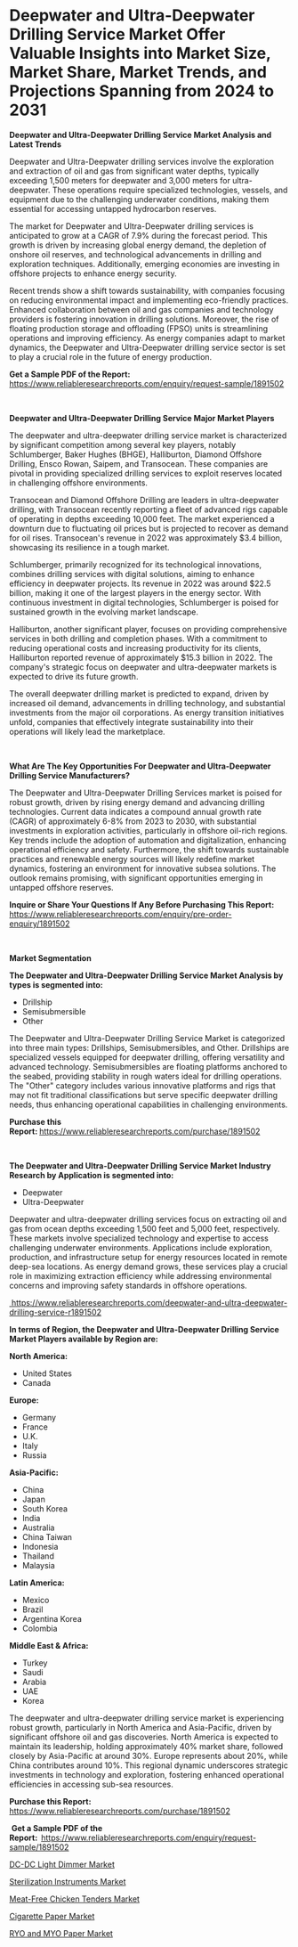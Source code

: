 <p><h1>Deepwater and Ultra-Deepwater Drilling Service Market Offer Valuable Insights into Market Size, Market Share, Market Trends, and Projections Spanning from 2024 to 2031</h1></p><p><strong>Deepwater and Ultra-Deepwater Drilling Service Market Analysis and Latest Trends</strong></p>
<p><p>Deepwater and Ultra-Deepwater drilling services involve the exploration and extraction of oil and gas from significant water depths, typically exceeding 1,500 meters for deepwater and 3,000 meters for ultra-deepwater. These operations require specialized technologies, vessels, and equipment due to the challenging underwater conditions, making them essential for accessing untapped hydrocarbon reserves.</p><p>The market for Deepwater and Ultra-Deepwater drilling services is anticipated to grow at a CAGR of 7.9% during the forecast period. This growth is driven by increasing global energy demand, the depletion of onshore oil reserves, and technological advancements in drilling and exploration techniques. Additionally, emerging economies are investing in offshore projects to enhance energy security.</p><p>Recent trends show a shift towards sustainability, with companies focusing on reducing environmental impact and implementing eco-friendly practices. Enhanced collaboration between oil and gas companies and technology providers is fostering innovation in drilling solutions. Moreover, the rise of floating production storage and offloading (FPSO) units is streamlining operations and improving efficiency. As energy companies adapt to market dynamics, the Deepwater and Ultra-Deepwater drilling service sector is set to play a crucial role in the future of energy production.</p></p>
<p><strong>Get a Sample PDF of the Report:&nbsp;</strong> <a href="https://www.reliableresearchreports.com/enquiry/request-sample/1891502?utm_campaign=9&utm_medium=2&utm_source=Github&utm_content=ia&utm_term=24102024&utm_id=deepwater-and-ultra-deepwater-drilling-service">https://www.reliableresearchreports.com/enquiry/request-sample/1891502</a></p>
<p>&nbsp;</p>
<p><strong>Deepwater and Ultra-Deepwater Drilling Service Major Market Players</strong></p>
<p><p>The deepwater and ultra-deepwater drilling service market is characterized by significant competition among several key players, notably Schlumberger, Baker Hughes (BHGE), Halliburton, Diamond Offshore Drilling, Ensco Rowan, Saipem, and Transocean. These companies are pivotal in providing specialized drilling services to exploit reserves located in challenging offshore environments.</p><p>Transocean and Diamond Offshore Drilling are leaders in ultra-deepwater drilling, with Transocean recently reporting a fleet of advanced rigs capable of operating in depths exceeding 10,000 feet. The market experienced a downturn due to fluctuating oil prices but is projected to recover as demand for oil rises. Transocean's revenue in 2022 was approximately $3.4 billion, showcasing its resilience in a tough market.</p><p>Schlumberger, primarily recognized for its technological innovations, combines drilling services with digital solutions, aiming to enhance efficiency in deepwater projects. Its revenue in 2022 was around $22.5 billion, making it one of the largest players in the energy sector. With continuous investment in digital technologies, Schlumberger is poised for sustained growth in the evolving market landscape.</p><p>Halliburton, another significant player, focuses on providing comprehensive services in both drilling and completion phases. With a commitment to reducing operational costs and increasing productivity for its clients, Halliburton reported revenue of approximately $15.3 billion in 2022. The company's strategic focus on deepwater and ultra-deepwater markets is expected to drive its future growth.</p><p>The overall deepwater drilling market is predicted to expand, driven by increased oil demand, advancements in drilling technology, and substantial investments from the major oil corporations. As energy transition initiatives unfold, companies that effectively integrate sustainability into their operations will likely lead the marketplace.</p></p>
<p>&nbsp;</p>
<p><strong>What Are The Key Opportunities For Deepwater and Ultra-Deepwater Drilling Service Manufacturers?</strong></p>
<p><p>The Deepwater and Ultra-Deepwater Drilling Services market is poised for robust growth, driven by rising energy demand and advancing drilling technologies. Current data indicates a compound annual growth rate (CAGR) of approximately 6-8% from 2023 to 2030, with substantial investments in exploration activities, particularly in offshore oil-rich regions. Key trends include the adoption of automation and digitalization, enhancing operational efficiency and safety. Furthermore, the shift towards sustainable practices and renewable energy sources will likely redefine market dynamics, fostering an environment for innovative subsea solutions. The outlook remains promising, with significant opportunities emerging in untapped offshore reserves.</p></p>
<p><strong>Inquire or Share Your Questions If Any Before Purchasing This Report:</strong> <a href="https://www.reliableresearchreports.com/enquiry/pre-order-enquiry/1891502?utm_campaign=9&utm_medium=2&utm_source=Github&utm_content=ia&utm_term=24102024&utm_id=deepwater-and-ultra-deepwater-drilling-service">https://www.reliableresearchreports.com/enquiry/pre-order-enquiry/1891502</a></p>
<p>&nbsp;</p>
<p><strong>Market Segmentation</strong></p>
<p><strong>The Deepwater and Ultra-Deepwater Drilling Service Market Analysis by types is segmented into:</strong></p>
<p><ul><li>Drillship</li><li>Semisubmersible</li><li>Other</li></ul></p>
<p><p>The Deepwater and Ultra-Deepwater Drilling Service Market is categorized into three main types: Drillships, Semisubmersibles, and Other. Drillships are specialized vessels equipped for deepwater drilling, offering versatility and advanced technology. Semisubmersibles are floating platforms anchored to the seabed, providing stability in rough waters ideal for drilling operations. The "Other" category includes various innovative platforms and rigs that may not fit traditional classifications but serve specific deepwater drilling needs, thus enhancing operational capabilities in challenging environments.</p></p>
<p><strong>Purchase this Report:&nbsp;</strong><a href="https://www.reliableresearchreports.com/purchase/1891502?utm_campaign=9&utm_medium=2&utm_source=Github&utm_content=ia&utm_term=24102024&utm_id=deepwater-and-ultra-deepwater-drilling-service">https://www.reliableresearchreports.com/purchase/1891502</a></p>
<p>&nbsp;</p>
<p><strong>The Deepwater and Ultra-Deepwater Drilling Service Market Industry Research by Application is segmented into:</strong></p>
<p><ul><li>Deepwater</li><li>Ultra-Deepwater</li></ul></p>
<p><p>Deepwater and ultra-deepwater drilling services focus on extracting oil and gas from ocean depths exceeding 1,500 feet and 5,000 feet, respectively. These markets involve specialized technology and expertise to access challenging underwater environments. Applications include exploration, production, and infrastructure setup for energy resources located in remote deep-sea locations. As energy demand grows, these services play a crucial role in maximizing extraction efficiency while addressing environmental concerns and improving safety standards in offshore operations.</p></p>
<p><a href="https://www.reliableresearchreports.com/deepwater-and-ultra-deepwater-drilling-service-r1891502?utm_campaign=9&utm_medium=2&utm_source=Github&utm_content=ia&utm_term=24102024&utm_id=deepwater-and-ultra-deepwater-drilling-service">&nbsp;https://www.reliableresearchreports.com/deepwater-and-ultra-deepwater-drilling-service-r1891502</a></p>
<p><strong>In terms of Region, the Deepwater and Ultra-Deepwater Drilling Service Market Players available by Region are:</strong></p>
<p>
    <p> <strong> North America: </strong>
        <ul>
            <li>United States</li>
            <li>Canada</li>
        </ul>
        </p> 
    <p> <strong> Europe: </strong>
        <ul>
            <li>Germany</li>
            <li>France</li>
            <li>U.K.</li>
            <li>Italy</li>
            <li>Russia</li>
        </ul>
        </p> 
    <p> <strong> Asia-Pacific: </strong>
        <ul>
            <li>China</li>
            <li>Japan</li>
            <li>South Korea</li>
            <li>India</li>
            <li>Australia</li>
            <li>China Taiwan</li>
            <li>Indonesia</li>
            <li>Thailand</li>
            <li>Malaysia</li>
        </ul>
        </p> 
    <p> <strong> Latin America: </strong>
        <ul>
            <li>Mexico</li>
            <li>Brazil</li>
            <li>Argentina Korea</li>
            <li>Colombia</li>
        </ul>
        </p> 
    <p> <strong> Middle East & Africa: </strong>
        <ul>
            <li>Turkey</li>
            <li>Saudi</li>
            <li>Arabia</li>
            <li>UAE</li>
            <li>Korea</li>
        </ul>
    </p>
    </p>
<p><p>The deepwater and ultra-deepwater drilling service market is experiencing robust growth, particularly in North America and Asia-Pacific, driven by significant offshore oil and gas discoveries. North America is expected to maintain its leadership, holding approximately 40% market share, followed closely by Asia-Pacific at around 30%. Europe represents about 20%, while China contributes around 10%. This regional dynamic underscores strategic investments in technology and exploration, fostering enhanced operational efficiencies in accessing sub-sea resources.</p></p>
<p><strong>Purchase this Report: </strong><a href="https://www.reliableresearchreports.com/purchase/1891502?utm_campaign=9&utm_medium=2&utm_source=Github&utm_content=ia&utm_term=24102024&utm_id=deepwater-and-ultra-deepwater-drilling-service">https://www.reliableresearchreports.com/purchase/1891502</a></p>
<p>&nbsp;<strong>Get a Sample PDF of the Report:&nbsp;&nbsp;</strong><a href="https://www.reliableresearchreports.com/enquiry/request-sample/1891502?utm_campaign=9&utm_medium=2&utm_source=Github&utm_content=ia&utm_term=24102024&utm_id=deepwater-and-ultra-deepwater-drilling-service">https://www.reliableresearchreports.com/enquiry/request-sample/1891502</a></p>
<p><strong></strong></p>
<p><p><a href="https://www.linkedin.com/pulse/future-trends-global-dc-dc-light-dimmer-market-insights-analysis-2hagc?utm_campaign=9&utm_medium=2&utm_source=Github&utm_content=ia&utm_term=24102024&utm_id=deepwater-and-ultra-deepwater-drilling-service">DC-DC Light Dimmer Market</a></p><p><a href="https://issuu.com/reportprime-2/docs/sterilization-instruments-market-si_29c77d886f1314?utm_campaign=9&utm_medium=2&utm_source=Github&utm_content=ia&utm_term=24102024&utm_id=deepwater-and-ultra-deepwater-drilling-service">Sterilization Instruments Market</a></p><p><a href="https://www.linkedin.com/pulse/meat-free-chicken-tenders-market-dynamics-application-types-yohnf?utm_campaign=9&utm_medium=2&utm_source=Github&utm_content=ia&utm_term=24102024&utm_id=deepwater-and-ultra-deepwater-drilling-service">Meat-Free Chicken Tenders Market</a></p><p><a href="https://github.com/WashimHussain441/Market-Research-Report-List-1/blob/main/cigarette-paper-market.md?utm_campaign=9&utm_medium=2&utm_source=Github&utm_content=ia&utm_term=24102024&utm_id=deepwater-and-ultra-deepwater-drilling-service">Cigarette Paper Market</a></p><p><a href="https://github.com/Annahawkins697/Market-Research-Report-List-1/blob/main/ryo-and-myo-paper-market.md?utm_campaign=9&utm_medium=2&utm_source=Github&utm_content=ia&utm_term=24102024&utm_id=deepwater-and-ultra-deepwater-drilling-service">RYO and MYO Paper Market</a></p></p>
